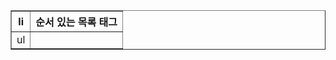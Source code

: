 <table border = "1">
	<tr>
		<th>li</th>
		<th>순서 있는 목록 태그</th>
	</tr>
	<tr>
		<td>ul</td>
		<td></td>
	</tr>
</table>